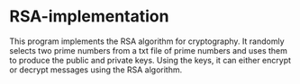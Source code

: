 # RSA-implementation
This program implements the RSA algorithm for cryptography. It randomly selects two prime numbers from a txt file of prime numbers and uses them to produce the public and private keys. Using the keys, it can either encrypt or decrypt messages using the RSA algorithm.

